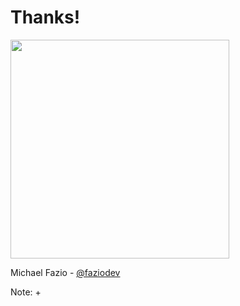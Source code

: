 # Thanks!

<img src="img/jetpack-hero.svg" height="350" />

<br />

Michael Fazio - [@faziodev](https://twitter.com/faziodev)

Note:
+